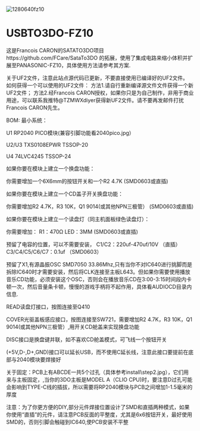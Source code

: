 ![1280640fz10](https://github.com/tzmwx/USBTO3DO-FZ10/assets/129564095/071e8da6-806c-4cb5-8a4f-96bbda895cc0)
# USBTO3DO-FZ10
这是Francois CARON的SATATO3DO项目https://github.com/FCare/SataTo3DO 的拓展，使用了集成电路来缩小体积并扩展至PANASONIC-FZ10，具体使用方法请参考其方案.





关于UF2文件，注意此站点源代码已更新，不要直接使用已编译好的UF2文件。
如何获得一个可以使用的UF2文件：
方法1.请自行重新编译源文件文件获得一个新UF2文件；
方法2.经Francois CARON授权，如果你只是为自己制作，非用于商业用途，可以联系我推特@TZMWXdiyer获得新UF2文件。请不要再发邮件打扰Francois CARON先生。




BOM:
最小系统：

U1 RP2040 PICO模块(兼容引脚功能看2040pico.jpg）

U2/U3 TXS0108EPWR TSSOP-20

U4 74LVC4245 TSSOP-24




如果你要在模块上建立一个换盘功能：

你需要增加一个6X6mm的按钮开关和一个R2 4.7K (SMD0603或直插)


如果你要在模块上建立一个CD盖子开关换盘功能：

你需要增加R2 4.7K，R3 10K，Q1 9014(或其他NPN三极管） (SMD0603或直插)


如果你要在模块上建立一个读盘灯（同主机面板绿色读盘灯）：

你需要增加： R1：470Ω  LED：3MM  (SMD0603或直插)



预留了电容的位置，可以不需要安装， C1/C2：220uf-470uf/10V （直插）   C3/C4/C5/C6/C7：0.1uf （SMD0603）

预留了X1,有源晶振OSC SMD7050 33.86Mhz,只有当你不对IC640进行挑脚而是拆除IC640时才需要安装，然后将CLK连接至主板L643。但如果你需要使用播放音乐CD功能，必须安装这个OSC，否则会在播放音乐CD在3:00-3:15时间段内卡顿一次，然后音量条卡顿，慢慢的游戏手柄将不起作用，具体看AUDIOCD目录内信息.


READ读盘灯接口，按图连接至Q410

COVER光驱盖板感应接口，按图连接至SW721，需要增加R2 4.7K，R3 10K，Q1 9014(或其他NPN三极管）,用开关CD舱盖来实现换盘功能

DISC接口是换盘键并联，如不喜欢CD舱盖模式，可飞线一个按钮开关

(+5V,D-,D+,GND)接口可以延长USB，而不使用C延长线，注意此接口要提前在底部与2040模块要焊接好

关于固定：PCB上有ABCDE一共5个过孔（具体参考install\step2.jpg），它们用来与主板固定，,当你的3DO主板是MODEL A（CLIO CPU)时，要注意D过孔可能会影响到TYPE-C线的插拔，所以需要将RP2040模块与PCB之间增加1-1.5毫米的厚度

注意：为了你更方便的DIY,部分元件焊接位置设计了SMD和直插两种模式，如果你使用“直插”的元件，请注意PCB反面的平整度，尤其是6x6按钮开关，最好使用SMD的，否则引脚会触碰到IC640,使PCB安装不平整
